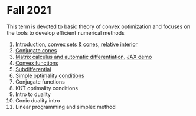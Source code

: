 # Fall 2021

This term is devoted to basic theory of convex optimization and focuses on the tools to develop efficient numerical methods 

1. [Introduction, convex sets \& cones, relative interior](./01-ConvexSets/seminar1.pdf)
2. [Conjugate cones](./02-ConjCones/seminar2.pdf)
3. [Matrix calculus and automatic differentiation.](./03-MatrixCalculus/seminar3.pdf) [JAX demo](./03-MatrixCalculus/jax_autodiff_tutorial.ipynb)
4. [Convex functions](./04-ConvexFunc/seminar4.pdf)
5. [Subdifferential](./05-Subdifferential/seminar5.pdf)
6. [Simple optimality conditions](./06-SimpleOptCond/seminar6.pdf) 
7. Conjugate functions 
8. ККТ optimality conditions 
9. Intro to duality
10. Conic duality intro
11. Linear programming and simplex method
